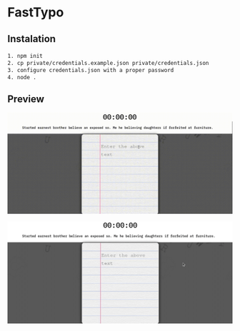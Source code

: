 # FastTypo

## Instalation
```
1. npm init
2. cp private/credentials.example.json private/credentials.json
3. configure credentials.json with a proper password
4. node .
```

## Preview

![Cool gif](gifs/mistake.gif)

![Cool gif2](gifs/vizibility.gif)
